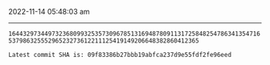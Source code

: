 2022-11-14 05:48:03 am

---

`164432973449732368099325357309678513169487809113172584825478634135471653798632555296523273612211125419149206648382860412365`

`Latest commit SHA is: 09f83386b27bbb19abfca237d9e55fdf2fe96eed `
